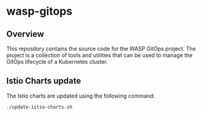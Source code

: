 # wasp-gitops

## Overview

This repository contains the source code for the WASP GitOps project. The project is a collection of tools and utilities that can be used to manage the GitOps lifecycle of a Kubernetes cluster.

## Istio Charts update

The Istio charts are updated using the following command:

```bash
./update-istio-charts.sh
```
